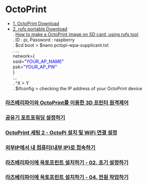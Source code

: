# OctoPrint
 - <a href="https://octopi.octoprint.org/latest">1. OctoPrint Download</a><br>
 - <a href="https://github.com/pbatard/rufus/releases/download/v3.5/rufus-3.5p.exe">2. rufs portable Download</a><br>
  . <a href="https://m.blog.naver.com/PostView.nhn?blogId=seoulworkshop&logNo=221262339483&proxyReferer=https%3A%2F%2Fwww.google.com%2F">How to make a OctoPrint image on SD card, using rufs tool</a><br>
  . ID : pi, Password : raspberry<br>
  . $cd boot > $nano pctopi-wpa-supplicant.txt<br>
  . ...<br>
    network={<br>
      ssid=<font color="blue">"YOUR_AP_NAME"</font><br>
      psk=<font color="blue">"YOUR_AP_PW"</font><br>
    }<br>
    ...<br>
  . ^X > Y<br>
  . $ifconfig > checking the IP address of your OctoPrint device<br>

### <a href="https://cosmosjs.blog.me/221516473588">라즈베리파이와 OctoPrint를 이용한 3D 프린터 원격제어</a>
### <a href="https://seoulworkshop.blog.me/221265052717">공유기 포트포워딩 설정하기</a>
### <a href="https://m.blog.naver.com/PostView.nhn?blogId=seoulworkshop&logNo=221262339483&proxyReferer=https%3A%2F%2Fwww.google.com%2F">OctoPrint 세팅 2 - OctoPi 설치 및 WiFi 연결 설정</a>
### <a href="https://studyforus.tistory.com/27">외부IP에서 내 컴퓨터(내부 IP)로 접속하기</a>
### <a href="https://bugwhale.com/raspberry-octoprint-install-02/">라즈베리파이에 옥토프린트 설치하기 - 02. 초기 설정하기</a>
### <a href="https://bugwhale.com/raspberry-octoprint-install-04/">라즈베리파이에 옥토프린트 설치하기 - 04. 전원 작업하기</a>
